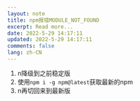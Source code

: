 ```yaml
---
layout: note
title: npm报错MODULE_NOT_FOUND
excerpt: Read more...
date: 2022-5-29 14:17:11
updated: 2022-5-29 14:17:11
comments: false
lang: zh-CN
---
```


1. n降级到之前稳定版
2. 使用`npm i -g npm@latest`获取最新的npm
3. n再切回来到最新版
  